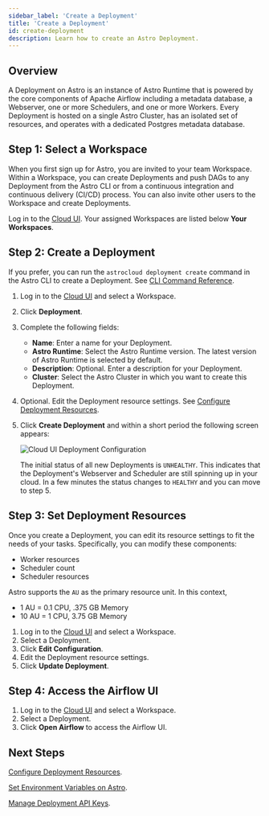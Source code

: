 ```yaml
---
sidebar_label: 'Create a Deployment'
title: 'Create a Deployment'
id: create-deployment
description: Learn how to create an Astro Deployment.
---
```


## Overview

A Deployment on Astro is an instance of Astro Runtime that is powered by the core components of Apache Airflow including a metadata database, a Webserver, one or more Schedulers, and one or more Workers. Every Deployment is hosted on a single Astro Cluster, has an isolated set of resources, and operates with a dedicated Postgres metadata database.

## Step 1: Select a Workspace

When you first sign up for Astro, you are invited to your team Workspace. Within a Workspace, you can create Deployments and push DAGs to any Deployment from the Astro CLI or from a continuous integration and continuous delivery (CI/CD) process. You can also invite other users to the Workspace and create Deployments.

Log in to the [Cloud UI](https://cloud.astronomer.io). Your assigned Workspaces are listed below **Your Workspaces**.

## Step 2: Create a Deployment

If you prefer, you can run the `astrocloud deployment create` command in the Astro CLI to create a Deployment. See [CLI Command Reference](cli-reference/astrocloud-deployment-create.md).

1. Log in to the [Cloud UI](https://cloud.astronomer.io) and select a Workspace.
2. Click **Deployment**.
3. Complete the following fields:
    - **Name**: Enter a name for your Deployment.
    - **Astro Runtime**: Select the Astro Runtime version. The latest version of Astro Runtime is selected by default.
    - **Description**: Optional. Enter a description for your Deployment. 
    - **Cluster**: Select the Astro Cluster in which you want to create this Deployment.
4. Optional. Edit the Deployment resource settings. See [Configure Deployment Resources](configure-deployment-resources.md). 
5. Click **Create Deployment** and within a short period the following screen appears:

    ![Cloud UI Deployment Configuration](/img/docs/deployment-configuration.png)

    The initial status of all new Deployments is `UNHEALTHY`. This indicates that the Deployment's Webserver and Scheduler are still spinning up in your cloud. In a few minutes the status changes to `HEALTHY` and you can move to step 5.

## Step 3: Set Deployment Resources

Once you create a Deployment, you can edit its resource settings to fit the needs of your tasks. Specifically, you can modify these components:

- Worker resources
- Scheduler count
- Scheduler resources

Astro supports the `AU` as the primary resource unit. In this context,

- 1 AU = 0.1 CPU, .375 GB Memory
- 10 AU = 1 CPU, 3.75 GB Memory

1. Log in to the [Cloud UI](https://cloud.astronomer.io) and select a Workspace.
2. Select a Deployment.
3. Click **Edit Configuration**.
4. Edit the Deployment resource settings.
5. Click **Update Deployment**.

## Step 4: Access the Airflow UI

1. Log in to the [Cloud UI](https://cloud.astronomer.io) and select a Workspace.
2. Select a Deployment.
3. Click **Open Airflow** to access the Airflow UI.

## Next Steps

[Configure Deployment Resources](configure-deployment-resources.md).

[Set Environment Variables on Astro](environment-variables.md).

[Manage Deployment API Keys](api-keys.md).
